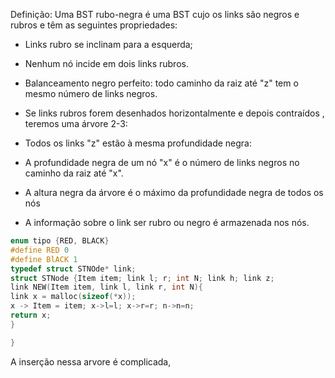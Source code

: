 Definição: Uma BST rubo-negra  é uma BST cujo os links são negros e rubros e têm as seguintes propriedades:

- Links rubro se inclinam para a esquerda;

- Nenhum nó incide em dois links rubros.

-  Balanceamento negro perfeito: todo caminho da raiz até "z" tem o mesmo número de links negros.

 - Se links rubros forem desenhados horizontalmente e depois contraídos , teremos uma árvore 2-3:

- Todos os links "z" estão à mesma profundidade negra:

- A profundidade negra de um nó "x" é o número de links negros no caminho da raiz até "x".

- A altura negra da árvore é o máximo da profundidade negra de todos os nós

-  A informação sobre o link ser rubro ou negro é armazenada nos nós.

```C
enum tipo {RED, BLACK}
#define RED 0
#define BlACK 1
typedef struct STNOde* link;
struct STNode {Item item; link l; r; int N; link h; link z;
link NEW(Item item, link l, link r, int N){
link x = malloc(sizeof(*x));
x -> Item = item; x->l=l; x->r=r; n->n=n;
return x;
}

}
```

A inserção nessa arvore é complicada,